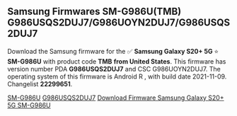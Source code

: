 <h2>Samsung Firmwares SM-G986U(TMB) G986USQS2DUJ7/G986UOYN2DUJ7/G986USQS2DUJ7</h2>
Download the Samsung firmware for the ✅ <strong>Samsung Galaxy S20+ 5G </strong> ⭐ <strong>SM-G986U</strong> with product code <strong>TMB</strong> <strong> from United States</strong>. This firmware has version number PDA <strong>G986USQS2DUJ7</strong> and CSC G986UOYN2DUJ7. The operating system of this firmware is Android R , with build date 2021-11-09. Changelist <strong>22299651</strong>.


[SM-G986U](https://samfirm.shop/samsung/model/SM-G986U)
[G986USQS2DUJ7](https://samfirm.shop/samsung/pda/G986USQS2DUJ7)
[Download Firmware Samsung Galaxy S20+ 5G SM-G986U](https://samfirm.shop/samsung/firmware/473576)
